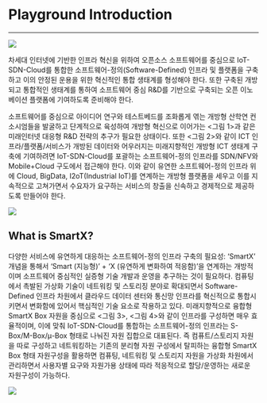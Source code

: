 # Playground Introduction
---------------------------------------------

![](https://github.com/KOREN-Platform/Playground/blob/master/Images/infra.PNG)
 
 차세대 인터넷에 기반한 인프라 혁신을 위하여 오픈소스 소프트웨어를 중심으로 IoT-SDN-Cloud를 통합한 소프트웨어-정의(Software-Defined) 인프라 및 플랫폼을 구축하고 이의 안정된 운용을 위한 혁신적인 통합 생태계를 형성해야 한다. 또한 구축된 개방되고 통합적인 생태계를 통하여 소프트웨어 중심 R&D를 기반으로 구축되는 오픈 이노베이션 플랫폼에 기여하도록 준비해야 한다.

소프트웨어를 중심으로 아이디어 연구와 테스트베드를 조화롭게 엮는 개방형 산학연 컨소시엄들을 발굴하고 단계적으로 육성하여 개방형 혁신으로 이어가는 <그림 1>과 같은 미래인터넷 대응형 R&D 전략의 추구가 필요한 상태이다. 또한 <그림 2>와 같이 ICT 인프라/플랫폼/서비스가 개방된 데이터와 어우러지는 미래지향적인 개방형 ICT 생태계 구축에 기여하려면 IoT-SDN-Cloud를 포괄하는 소프트웨어-정의 인프라를 SDN/NFV와 Mobile+Cloud 구도에서 접근해야 한다. 이와 같이 유연한 소프트웨어-정의 인프라 위에 Cloud, BigData, I2oT(Industrial IoT)를 연계하는 개방형 플랫폼을 세우고 이를 지속적으로 고쳐가면서 수요자가 요구하는 서비스의 창출을 신속하고 경제적으로 제공하도록 만들어야 한다.

![](https://github.com/KOREN-Platform/Playground/blob/master/Images/infra2.PNG)

## What is SmartX?

  다양한 서비스에 유연하게 대응하는 소프트웨어-정의 인프라 구축의 필요성: ‘SmartX’ 개념을 통해서 ‘Smart (지능형)’ + ‘X (유연하게 변화하여 적응함)’을 연계하는 개방적이며 소프트웨어 중심적인 실증형 기술 개발과 운영을 추구하는 것이 필요하다. 컴퓨팅에서 촉발된 가상화 기술이 네트워킹 및 스토리징 분야로 확대되면서 Software-Defined 인프라 차원에서 클라우드 데이터 센터와 통신망 인프라를 혁신적으로 통합시키면서 변화함에 있어서 핵심적인 기술 요소로 작용하고 있다. 미래지향적으로 융합형 SmartX Box 자원을 중심으로 <그림 3>, <그림 4>와 같이 인프라를 구성하면 매우 효율적이며, 이에 맞춰 IoT-SDN-Cloud를 통합하는 소프트웨어-정의 인프라는 S-Box/M-Box/μ-Box 형태로 나눠진 자원 집합으로 대표된다. 즉 컴퓨트/스토리지 자원을 따로 구성하고 네트워킹하는 기존의 분리형 자원 구성에서 탈피하는 융합형 SmartX Box 형태 자원구성을 활용하면 컴퓨팅, 네트워킹 및 스토리지 자원을 가상화 차원에서 관리하면서 사용자별 요구와 자원가용 상태에 따라 적응적으로 할당/운영하는 새로운 자원구성이 가능하다.


![](https://github.com/KOREN-Platform/Playground/blob/master/Images/infra3.PNG)
